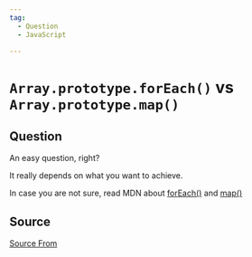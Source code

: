 ```yaml
---
tag:
  - Question
  - JavaScript

---
```

  
# `Array.prototype.forEach()` vs `Array.prototype.map()`

## Question
An easy question, right?

It really depends on what you want to achieve.

In case you are not sure, read MDN about [forEach()](https://developer.mozilla.org/en-US/docs/Web/JavaScript/Reference/Global_Objects/Array/forEach) and [map()](https://developer.mozilla.org/en-US/docs/Web/JavaScript/Reference/Global_Objects/Array/map)




##  Source
[Source From](https://bigfrontend.dev/question/forEach-versus-map)

  